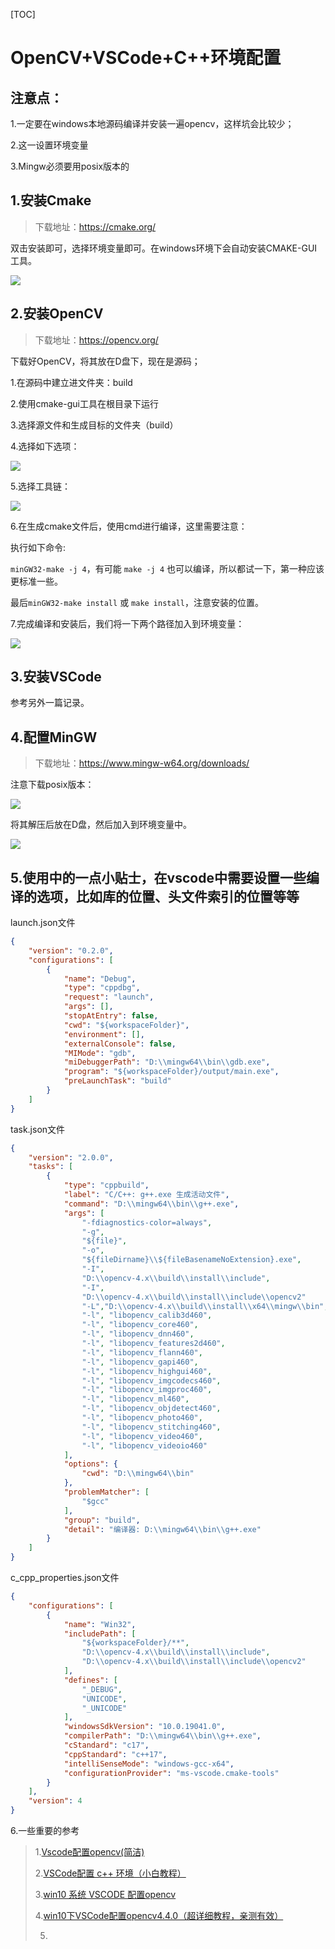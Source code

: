 [TOC]

# OpenCV+VSCode+C++环境配置

## 注意点：

1.一定要在windows本地源码编译并安装一遍opencv，这样坑会比较少；

2.这一设置环境变量

3.Mingw必须要用posix版本的

## 1.安装Cmake

> 下载地址：https://cmake.org/

双击安装即可，选择环境变量即可。在windows环境下会自动安装CMAKE-GUI工具。

![](./%5CFig%5C1.png)

## 2.安装OpenCV

> 下载地址：https://opencv.org/

下载好OpenCV，将其放在D盘下，现在是源码；

1.在源码中建立进文件夹：build

2.使用cmake-gui工具在根目录下运行

3.选择源文件和生成目标的文件夹（build）

4.选择如下选项：

![](./%5CFig%5C2.png)

5.选择工具链：

![](./%5CFig%5C3.png)

6.在生成cmake文件后，使用cmd进行编译，这里需要注意：

执行如下命令:

`minGW32-make -j 4`，有可能 `make -j 4` 也可以编译，所以都试一下，第一种应该更标准一些。

最后`minGW32-make install` 或 `make install`，注意安装的位置。

7.完成编译和安装后，我们将一下两个路径加入到环境变量：

![](./%5CFig%5C4.png)

## 3.安装VSCode

参考另外一篇记录。



## 4.配置MinGW

> 下载地址：https://www.mingw-w64.org/downloads/

注意下载posix版本：

![](./%5CFig%5C5.png)

将其解压后放在D盘，然后加入到环境变量中。

![](./%5CFig%5C6.png)

## 5.使用中的一点小贴士，在vscode中需要设置一些编译的选项，比如库的位置、头文件索引的位置等等

launch.json文件

```json
{
    "version": "0.2.0",
    "configurations": [
        {
            "name": "Debug",
            "type": "cppdbg",
            "request": "launch",
            "args": [],
            "stopAtEntry": false,
            "cwd": "${workspaceFolder}",
            "environment": [],
            "externalConsole": false,
            "MIMode": "gdb",
            "miDebuggerPath": "D:\\mingw64\\bin\\gdb.exe",
            "program": "${workspaceFolder}/output/main.exe",
            "preLaunchTask": "build"
        }
    ]
}
```

task.json文件

```json
{
    "version": "2.0.0",
    "tasks": [
        {
            "type": "cppbuild",
            "label": "C/C++: g++.exe 生成活动文件",
            "command": "D:\\mingw64\\bin\\g++.exe",
            "args": [
                "-fdiagnostics-color=always",
                "-g",
                "${file}",
                "-o",
                "${fileDirname}\\${fileBasenameNoExtension}.exe",
                "-I",
                "D:\\opencv-4.x\\build\\install\\include",
                "-I",
                "D:\\opencv-4.x\\build\\install\\include\\opencv2"
                "-L","D:\\opencv-4.x\\build\\install\\x64\\mingw\\bin",
                "-l", "libopencv_calib3d460",
                "-l", "libopencv_core460",
                "-l", "libopencv_dnn460",
                "-l", "libopencv_features2d460",
                "-l", "libopencv_flann460",
                "-l", "libopencv_gapi460",
                "-l", "libopencv_highgui460",
                "-l", "libopencv_imgcodecs460",
                "-l", "libopencv_imgproc460",
                "-l", "libopencv_ml460",
                "-l", "libopencv_objdetect460",
                "-l", "libopencv_photo460",
                "-l", "libopencv_stitching460",
                "-l", "libopencv_video460",
                "-l", "libopencv_videoio460"
            ],
            "options": {
                "cwd": "D:\\mingw64\\bin"
            },
            "problemMatcher": [
                "$gcc"
            ],
            "group": "build",
            "detail": "编译器: D:\\mingw64\\bin\\g++.exe"
        }
    ]
}
```

c_cpp_properties.json文件

```json
{
    "configurations": [
        {
            "name": "Win32",
            "includePath": [
                "${workspaceFolder}/**",
                "D:\\opencv-4.x\\build\\install\\include",
                "D:\\opencv-4.x\\build\\install\\include\\opencv2"
            ],
            "defines": [
                "_DEBUG",
                "UNICODE",
                "_UNICODE"
            ],
            "windowsSdkVersion": "10.0.19041.0",
            "compilerPath": "D:\\mingw64\\bin\\g++.exe",
            "cStandard": "c17",
            "cppStandard": "c++17",
            "intelliSenseMode": "windows-gcc-x64",
            "configurationProvider": "ms-vscode.cmake-tools"
        }
    ],
    "version": 4
}
```

6.一些重要的参考

> 1.[Vscode配置opencv(简洁)](https://blog.csdn.net/qq_45022687/article/details/120949170)
>
> 2.[VSCode配置 c++ 环境（小白教程）](https://blog.csdn.net/Zhouzi_heng/article/details/115014059)
>
> 3.[win10 系统 VSCODE 配置opencv](https://blog.csdn.net/scott198510/article/details/125843447)
>
> 4.[win10下VSCode配置opencv4.4.0（超详细教程，亲测有效）](http://www.javashuo.com/article/p-rjxqoufk-nx.html)
>
> 5.

